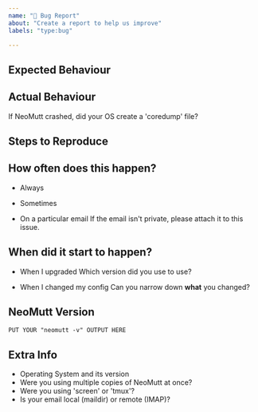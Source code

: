 ```yaml
---
name: "🐞 Bug Report"
about: "Create a report to help us improve"
labels: "type:bug"

---
```


<!--
Sorry you've found a bug, but thanks for reporting it here.
Please try to give as much information as you can.
-->

## Expected Behaviour

<!-- What were you trying to do? -->

## Actual Behaviour

<!-- What went wrong? -->

If NeoMutt crashed, did your OS create a 'coredump' file?

## Steps to Reproduce

<!-- As much detail as possible, please -->

## How often does this happen?

- Always

- Sometimes

- On a particular email
  If the email isn't private, please attach it to this issue.

## When did it start to happen?

- When I upgraded
  Which version did you use to use?

- When I changed my config
  Can you narrow down **what** you changed?

## NeoMutt Version

```
PUT YOUR "neomutt -v" OUTPUT HERE
```

## Extra Info

<!-- This info might help us narrow down the source of the problem. -->

* Operating System and its version
* Were you using multiple copies of NeoMutt at once?
* Were you using 'screen' or 'tmux'?
* Is your email local (maildir) or remote (IMAP)?

